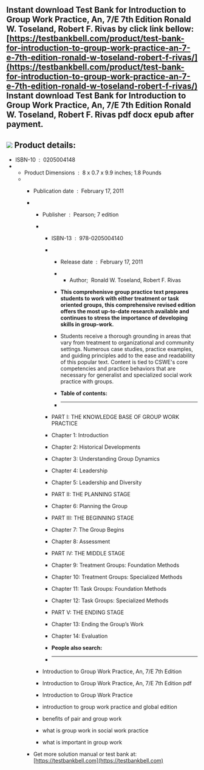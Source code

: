 Instant download **Test Bank for Introduction to Group Work Practice, An, 7/E 7th Edition Ronald W. Toseland, Robert F. Rivas** by click link bellow:  
[https://testbankbell.com/product/test-bank-for-introduction-to-group-work-practice-an-7-e-7th-edition-ronald-w-toseland-robert-f-rivas/](https://testbankbell.com/product/test-bank-for-introduction-to-group-work-practice-an-7-e-7th-edition-ronald-w-toseland-robert-f-rivas/)  
**Instant download Test Bank for Introduction to Group Work Practice, An, 7/E 7th Edition Ronald W. Toseland, Robert F. Rivas pdf docx epub after payment.**
------------------------------------------------------------------------------------------------------------------------------------------------------------


![](https://testbankbell.com/wp-content/uploads/2023/05/0205042465.jpg)
**Product details:**
--------------------


* ISBN-10 ‏ : ‎ 0205004148
* * Product Dimensions ‏ : ‎ 8 x 0.7 x 9.9 inches; 1.8 Pounds
  * * Publication date ‏ : ‎ February 17, 2011
    * * Publisher ‏ : ‎ Pearson; 7 edition
      * * ISBN-13 ‏ : ‎ 978-0205004140
        * * Release date ‏ : ‎ February 17, 2011
          * * Author;  Ronald W. Toseland, Robert F. Rivas
           
          * **This comprehenisve group practice text prepares students to work with either treatment or task oriented groups, this comprehensive revised edition offers the most up-to-date research available and continues to stress the importance of developing skills in group-work.**
         
          * Students receive a thorough grounding in areas that vary from treatment to organizational and community settings. Numerous case studies, practice examples, and guiding principles add to the ease and readability of this popular text. Content is tied to CSWE's core competencies and practice behaviors that are necessary for generalist and specialized social work practice with groups.
          * **Table of contents:**
          * ----------------------
         
        * PART I: THE KNOWLEDGE BASE OF GROUP WORK PRACTICE
       
        * Chapter 1: Introduction
       
        * Chapter 2: Historical Developments
       
        * Chapter 3: Understanding Group Dynamics
       
        * Chapter 4: Leadership
       
        * Chapter 5: Leadership and Diversity
       
        * PART II: THE PLANNING STAGE
       
        * Chapter 6: Planning the Group
       
        * PART III: THE BEGINNING STAGE
       
        * Chapter 7: The Group Begins
       
        * Chapter 8: Assessment
       
        * PART IV: THE MIDDLE STAGE
       
        * Chapter 9: Treatment Groups: Foundation Methods
       
        * Chapter 10: Treatment Groups: Specialized Methods
       
        * Chapter 11: Task Groups: Foundation Methods
       
        * Chapter 12: Task Groups: Specialized Methods
       
        * PART V: THE ENDING STAGE
       
        * Chapter 13: Ending the Group’s Work
       
        * Chapter 14: Evaluation
        * **People also search:**
        * -----------------------
       
      * Introduction to Group Work Practice, An, 7/E 7th Edition
     
      * Introduction to Group Work Practice, An, 7/E 7th Edition pdf
     
      * Introduction to Group Work Practice
     
      * introduction to group work practice and global edition
     
      * benefits of pair and group work
     
      * what is group work in social work practice
     
      * what is important in group work
     
    *  Get more solution manual or test bank at: [https://testbankbell.com](https://testbankbell.com)
